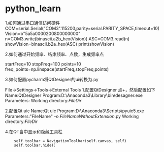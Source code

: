 # python_learn


1.如何通过串口通信访问硬件
COM=serial.Serial("COM3".115200,parity=serial.PARITY_SPACE,timeout=10)
Vision=b"5a5a0000200800000000"
n=COM3.write(binascii.a2b_hex(Vision))
ASC=COM3.read(n)
showVision=binascii.b2a_hex(ASC)
print(showVision)

2.如何通过开始频率、结束频率、点数，生成频率点

startFreq=10
stopFreq=100
points=10
freq_points=np.linspace(startFreq,stopFreq,points)

3.如何配置pycharm将QtDesigner的ui转换为.py

File->Settings->Tools->External Tools
1.配置QtDesigner
点+，然后配置如下
Name:QtDesigner
Program:D:\Anaconda3\Library\bin\desagner.exe
Parameters:
Working directory:$FileDir$

2.配置Qt uic
Name:Qt uic
Program:D:\Anaconda3\Scripts\pyuic5.exe
Parameters:"FileName" -o $FileNameWithoutExtension$.py
Working directory:$FileDir$


4.在QT当中显示和隐藏工具栏

        self.toolbar = NavigationToolbar(self.canvas, self)
        self.toolbar.hide()
 
